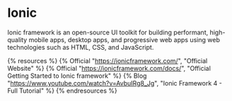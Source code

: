 # Ionic

Ionic framework is an open-source UI toolkit for building performant, high-quality mobile apps, desktop apps, and progressive web apps using web technologies such as HTML, CSS, and JavaScript.

{% resources %}
  {% Official "https://ionicframework.com/", "Official Website" %}
  {% Official "https://ionicframework.com/docs/", "Official Getting Started to Ionic framework" %}
  {% Blog "https://www.youtube.com/watch?v=AvbuIRg8_Jg", "Ionic Framework 4 - Full Tutorial" %}
{% endresources %}

